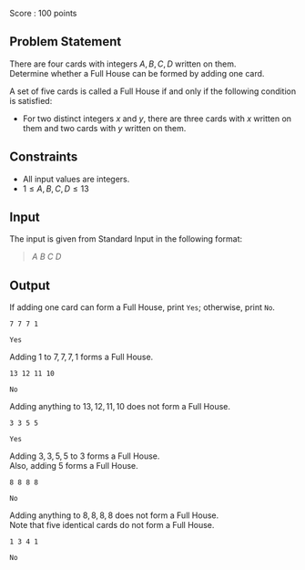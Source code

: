 Score : $100$ points

## Problem Statement

There are four cards with integers $A,B,C,D$ written on them.<br>
Determine whether a Full House can be formed by adding one card.

A set of five cards is called a Full House if and only if the following condition is satisfied:

- For two distinct integers $x$ and $y$, there are three cards with $x$ written on them and two cards with $y$ written on them.

## Constraints

- All input values are integers.
- $1 \le A,B,C,D \le 13$

## Input

The input is given from Standard Input in the following format:

> $A$ $B$ $C$ $D$

## Output

If adding one card can form a Full House, print `Yes`; otherwise, print `No`.

```input1
7 7 7 1
```

```output1
Yes
```

Adding $1$ to $7,7,7,1$ forms a Full House.

```input2
13 12 11 10
```

```output2
No
```

Adding anything to $13,12,11,10$ does not form a Full House.

```input3
3 3 5 5
```

```output3
Yes
```

Adding $3,3,5,5$ to $3$ forms a Full House.<br>
Also, adding $5$ forms a Full House.

```input4
8 8 8 8
```

```output4
No
```

Adding anything to $8,8,8,8$ does not form a Full House.<br>
Note that five identical cards do not form a Full House.

```input5
1 3 4 1
```

```output5
No
```